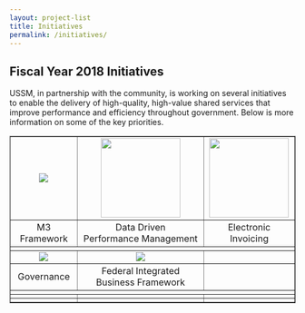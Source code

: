 ```yaml
---
layout: project-list
title: Initiatives
permalink: /initiatives/
---
```

## Fiscal Year 2018 Initiatives
USSM, in partnership with the community, is working on several initiatives to enable the delivery of high-quality, high-value shared services that improve performance and efficiency throughout government. Below is more information on some of the key priorities.

<table border="1" width="75%" align="center">
<tbody>
<tr>
<td align="center"><a href="https://www.ussm.gov/m3" class="local-link"><img src="/files/2016/01/playbook2.png" border="0" /></a></td>
<td align="center"><a href="https://www.ussm.gov/providerstat" class="local-link"><img src="/files/2016/01/providerstat.circle.png" width="140" height="140" border="0" /></a></td>
<td align="center"><a href="https://www.ussm.gov/einvoicing/" class="local-link"><img src="https://s3.amazonaws.com/sitesusa/wp-content/uploads/sites/1041/2017/01/einvoice.icon_.png" width="140" height="140" border="0" /></a></td>
</tr>
<tr>
<td align="center">M3 Framework</td>
<td align="center">Data Driven<br />
Performance Management</td>
<td align="center">Electronic Invoicing</td>
</tr>
<tr>
<td colspan="3"></td>
</tr>
<tr>
<td align="center"><a href="https://www.ussm.gov/governance" class="local-link"><img src="/files/2016/01/governance.png" border="0" /></a></td>
<td align="center"><a href="https://www.ussm.gov/fibf" class="local-link"><img src="https://s3.amazonaws.com/sitesusa/wp-content/uploads/sites/1041/2016/01/fibf.ico.png" border="0" /></a></td>
<td align="center"></td>
</tr>
<tr>
<td align="center">Governance</td>
<td align="center">Federal Integrated Business Framework</td>
<td align="center"></td>
</tr>
<tr>
<td colspan="3"></td>
</tr>
<tr>
<td align="center"></td>
<td align="center"></td>
<td align="center"></td>
</tr>
<tr>
<td align="center"></td>
<td align="center"></td>
<td align="center"></td>
</tr>
</tbody>
</table>
